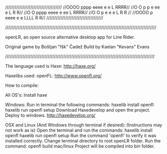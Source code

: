 ////////////////////////////////////
//OOOO pppp eeee e  e   L     RRRR//
//O  O p  p e    ee e   L     R  R//
//O  O pppp eeee e ee   L     RRRR//
//O  O p    e    e  e   L     R R //
//OOOO p    eeee e  e   LLLL  R  R//
////////////////////////////////////

////////////////////////////////////////////////////////////////////////////////////////////////

openLR, an open source alternative desktop app for Line Rider.

Original game by Boštjan "fšk" Čadež
Build by Kaelan "Kevans" Evans

///////////////////////////////////////////////////////////////////////////////////////////////

The language used is Haxe: http://haxe.org/

Haxelibs used:
	openFL: http://www.openfl.org/

How to compile:
	
All OS's: Install haxe
	
Windows: 
Run in terminal the following commands:
	haxelib install openfl
	haxelib run openfl setup
Download Haxedevelop and open the project. Deploy to windows. http://haxedevelop.org/
	
OSX and Linux (And Windows through terminal if desired):
(Instructions may not work as is)
Open the terminal and run the commands:
	haxelib install openfl
	haxelib run openfl setup
Run the command 'openfl' to verify it was installed correctly.
Change terminal directory to root openLR folder.
Run the command:
	openfl build mac/linux
Project will be compiled into bin folder.
